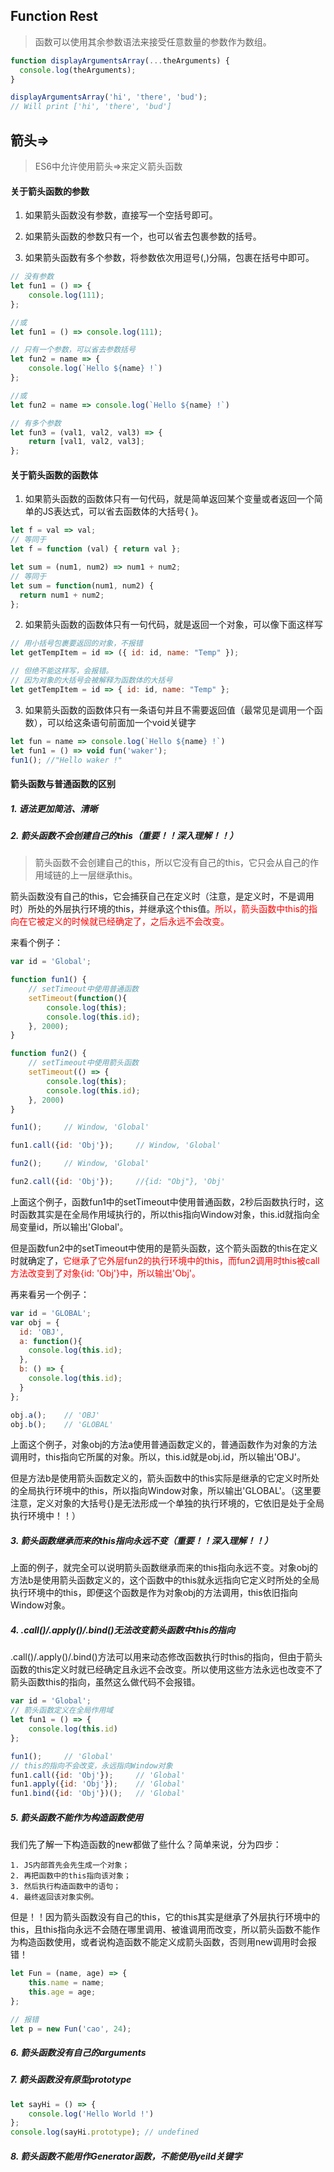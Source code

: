 ## Function Rest

> 函数可以使用其余参数语法来接受任意数量的参数作为数组。

```javascript
function displayArgumentsArray(...theArguments) {
  console.log(theArguments);
}

displayArgumentsArray('hi', 'there', 'bud');
// Will print ['hi', 'there', 'bud']
```

## 箭头=>

> ES6中允许使用箭头=>来定义箭头函数

#### 关于箭头函数的参数

1. 如果箭头函数没有参数，直接写一个空括号即可。

2. 如果箭头函数的参数只有一个，也可以省去包裹参数的括号。

3. 如果箭头函数有多个参数，将参数依次用逗号(,)分隔，包裹在括号中即可。

```javascript
// 没有参数
let fun1 = () => {
    console.log(111);
};

//或
let fun1 = () => console.log(111);

// 只有一个参数，可以省去参数括号
let fun2 = name => {
    console.log(`Hello ${name} !`)
};

//或
let fun2 = name => console.log(`Hello ${name} !`)

// 有多个参数
let fun3 = (val1, val2, val3) => {
    return [val1, val2, val3];
};
```

#### 关于箭头函数的函数体

1. 如果箭头函数的函数体只有一句代码，就是简单返回某个变量或者返回一个简单的JS表达式，可以省去函数体的大括号{ }。

```javascript
let f = val => val;
// 等同于
let f = function (val) { return val };

let sum = (num1, num2) => num1 + num2;
// 等同于
let sum = function(num1, num2) {
  return num1 + num2;
};
```

2. 如果箭头函数的函数体只有一句代码，就是返回一个对象，可以像下面这样写

```javascript
// 用小括号包裹要返回的对象，不报错
let getTempItem = id => ({ id: id, name: "Temp" });

// 但绝不能这样写，会报错。
// 因为对象的大括号会被解释为函数体的大括号
let getTempItem = id => { id: id, name: "Temp" };
```

3. 如果箭头函数的函数体只有一条语句并且不需要返回值（最常见是调用一个函数），可以给这条语句前面加一个void关键字

```javascript
let fun = name => console.log(`Hello ${name} !`)
let fun1 = () => void fun('waker');
fun1(); //"Hello waker !"
```

#### 箭头函数与普通函数的区别

##### 1. 语法更加简洁、清晰

##### 2. 箭头函数不会创建自己的this（重要！！深入理解！！）

> 箭头函数不会创建自己的this，所以它没有自己的this，它只会从自己的作用域链的上一层继承this。

箭头函数没有自己的this，它会捕获自己在定义时（注意，是定义时，不是调用时）所处的外层执行环境的this，并继承这个this值。<font color="red">所以，箭头函数中this的指向在它被定义的时候就已经确定了，之后永远不会改变。</font>

来看个例子：

```javascript
var id = 'Global';

function fun1() {
    // setTimeout中使用普通函数
    setTimeout(function(){
        console.log(this);
        console.log(this.id);
    }, 2000);
}

function fun2() {
    // setTimeout中使用箭头函数
    setTimeout(() => {
        console.log(this);
        console.log(this.id);
    }, 2000)
}

fun1();     // Window, 'Global'

fun1.call({id: 'Obj'});     // Window, 'Global'

fun2();     // Window, 'Global'

fun2.call({id: 'Obj'});     //{id: "Obj"}, 'Obj'
```

上面这个例子，函数fun1中的setTimeout中使用普通函数，2秒后函数执行时，这时函数其实是在全局作用域执行的，所以this指向Window对象，this.id就指向全局变量id，所以输出'Global'。

但是函数fun2中的setTimeout中使用的是箭头函数，这个箭头函数的this在定义时就确定了，<font color="red">它继承了它外层fun2的执行环境中的this，而fun2调用时this被call方法改变到了对象{id: 'Obj'}中，所以输出'Obj'。</font>

再来看另一个例子：

```javascript
var id = 'GLOBAL';
var obj = {
  id: 'OBJ',
  a: function(){
    console.log(this.id);
  },
  b: () => {
    console.log(this.id);
  }
};

obj.a();    // 'OBJ'
obj.b();    // 'GLOBAL'
```

上面这个例子，对象obj的方法a使用普通函数定义的，普通函数作为对象的方法调用时，this指向它所属的对象。所以，this.id就是obj.id，所以输出'OBJ'。

但是方法b是使用箭头函数定义的，箭头函数中的this实际是继承的它定义时所处的全局执行环境中的this，所以指向Window对象，所以输出'GLOBAL'。（这里要注意，定义对象的大括号{}是无法形成一个单独的执行环境的，它依旧是处于全局执行环境中！！）

##### 3. 箭头函数继承而来的this指向永远不变（重要！！深入理解！！）

上面的例子，就完全可以说明箭头函数继承而来的this指向永远不变。对象obj的方法b是使用箭头函数定义的，这个函数中的this就永远指向它定义时所处的全局执行环境中的this，即便这个函数是作为对象obj的方法调用，this依旧指向Window对象。

##### 4. .call()/.apply()/.bind()无法改变箭头函数中this的指向

.call()/.apply()/.bind()方法可以用来动态修改函数执行时this的指向，但由于箭头函数的this定义时就已经确定且永远不会改变。所以使用这些方法永远也改变不了箭头函数this的指向，虽然这么做代码不会报错。

```javascript
var id = 'Global';
// 箭头函数定义在全局作用域
let fun1 = () => {
    console.log(this.id)
};

fun1();     // 'Global'
// this的指向不会改变，永远指向Window对象
fun1.call({id: 'Obj'});     // 'Global'
fun1.apply({id: 'Obj'});    // 'Global'
fun1.bind({id: 'Obj'})();   // 'Global'
```

##### 5. 箭头函数不能作为构造函数使用

我们先了解一下构造函数的new都做了些什么？简单来说，分为四步：

    1. JS内部首先会先生成一个对象；
    2. 再把函数中的this指向该对象；
    3. 然后执行构造函数中的语句；
    4. 最终返回该对象实例。

但是！！因为箭头函数没有自己的this，它的this其实是继承了外层执行环境中的this，且this指向永远不会随在哪里调用、被谁调用而改变，所以箭头函数不能作为构造函数使用，或者说构造函数不能定义成箭头函数，否则用new调用时会报错！

```javascript
let Fun = (name, age) => {
    this.name = name;
    this.age = age;
};

// 报错
let p = new Fun('cao', 24);
```

##### 6. 箭头函数没有自己的arguments

##### 7. 箭头函数没有原型prototype

```javascript
let sayHi = () => {
    console.log('Hello World !')
};
console.log(sayHi.prototype); // undefined
```

##### 8. 箭头函数不能用作Generator函数，不能使用yeild关键字


